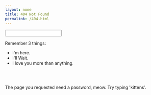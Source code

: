 ```yaml
---
layout: none
title: 404 Not Found
permalink: /404.html
---
```

<html>
	<head>
<style>
  @import "bourbon";

@include keyframes(cursor-blink) {
	0% {
		opacity: 0;
	}
	50% {
		opacity: 1;
	}
	100% {
		opacity: 0;
	}
}

body{
  background-color: black;
}

.four-oh-four{
	position: relative;
	top: 0;
	left: 0;
	min-height: 100vh;
	min-width: 100vw;
	z-index: 2;
	background-color: black;
	transition: opacity 300ms ease-out;
	background-position: center center;
	background-repeat: no-repeat;
	.dJAX_internal{
		opacity: 0.0;
	}

	form, input{
		position: fixed;
		top: 0;
		left: 0;
		opacity: 0;
		background-color: black;
	}
}

.terminal{
	position: relative;
	padding: 4rem;

	.prompt{
		color: #1ff042;
		display: block;
		font-family: 'AndaleMono', monospace;
		font-weight: bold;
		text-transform: uppercase;
		font-size: 0.9em;
		letter-spacing: 0.15em;
		white-space: pre-wrap;
		text-shadow: 0 0 2px rgba(#1ff042,0.75);
		line-height: 1;
		margin-bottom: 0.75em;

		&:before {
			content: '> ';
			display: inline-block;
		}
	}

	.new-output{
		display: inline-block;
		&:after {
			display: inline-block;
			vertical-align: -0.15em;
			width: 0.75em;
			height: 1em;
			margin-left: 5px;
			background: #1ff042;
			box-shadow: 1px 1px 1px rgba($green,0.65), -1px -1px 1px rgba(#1ff042,0.65), 1px -1px 1px rgba(#1ff042,0.65), -1px 1px 1px rgba(#1ff042,0.65);
			@include animation(cursor-blink 1.25s steps(1) infinite);
			content: '';
		}
	}
}

.kittens{
	p{
		letter-spacing: 0;
		opacity: 0;
		line-height: 1rem;
	}
}

.kitten-gif{
	margin: 20px;
	max-width: 300px;
}

.four-oh-four-form{
	opacity: 0;
  position: fixed;
  top: 0;
  left: 0;
}
</style>
</head>
<body>

<div class="container">
  <form class="four-oh-four-form">
    <input type="text" class="404-input">
  </form>

  <div class="terminal">
    <p class="prompt">Remember 3 things:
	<ul>
		<li>I'm here.</li>
		<li>I'll Wait.</li>
		<li>I love you more than anything.</li>
	</ul>
	</p>
	<br><br>
      <p class="prompt">The page you requested need a password, meow. Try typing 'kittens'.</p>
      <p class="prompt output new-output"></p>
  </div>
</div>

<script>
  var inputReady = true;
var input = $('.404-input');
input.focus();
$('.container').on('click', function(e){
  input.focus();
});

input.on('keyup', function(e){
  $('.new-output').text(input.val());
  // console.log(inputReady);
});
</body>
</html>

$('.four-oh-four-form').on('submit', function(e){
  e.preventDefault();
  var val = $(this).children($('.404-input')).val().toLowerCase();
  var href;

	 if (val === 'kittens'){
    showKittens();
  }else {
    resetForm();
  }
});

function resetForm(withKittens){
  var message = "Sorry, that is not recognized."
  var input = $('.404-input');

  if (withKittens){
    $('.kittens').removeClass('kittens');
    message = "Huzzzzzah Kittehs!"
  }

  $('.new-output').removeClass('new-output');
  input.val('');
  $('.terminal').append('<p class="prompt">' + message + '</p><p class="prompt output new-output"></p>');

  $('.new-output').velocity(
    'scroll'
  ), {duration: 100}
}

	function showKittens(){
		$('.terminal').append("<div class='kittens'>"+
								 "<p class='prompt'>	                             ,----,         ,----,                                          ,---,</p>" +
								 "<p class='prompt'>       ,--.                ,/   .`|       ,/   .`|                     ,--.              ,`--.' |</p>" +
								 "<p class='prompt'>   ,--/  /|    ,---,     ,`   .'  :     ,`   .'  :     ,---,.        ,--.'|   .--.--.    |   :  :</p>" +
								 "<p class='prompt'>,---,': / ' ,`--.' |   ;    ;     /   ;    ;     /   ,'  .' |    ,--,:  : |  /  /    '.  '   '  ;</p>" +
								 "<p class='prompt'>:   : '/ /  |   :  : .'___,/    ,'  .'___,/    ,'  ,---.'   | ,`--.'`|  ' : |  :  /`. /  |   |  |</p>" +
								 "<p class='prompt'>|   '   ,   :   |  ' |    :     |   |    :     |   |   |   .' |   :  :  | | ;  |  |--`   '   :  ;</p>" +
								 "<p class='prompt'>'   |  /    |   :  | ;    |.';  ;   ;    |.';  ;   :   :  |-, :   |   \\ | : |  :  ;_     |   |  '</p>" +
								 "<p class='prompt'>|   ;  ;    '   '  ; `----'  |  |   `----'  |  |   :   |  ;/| |   : '  '; |  \\  \\    `.  '   :  |</p>" +
								 "<p class='prompt'>:   '   \\   |   |  |     '   :  ;       '   :  ;   |   :   .' '   ' ;.    ;   `----.   \\ ;   |  ;</p>" +
								 "<p class='prompt'>'   : |.  \\ |   |  '     '   :  |       '   :  |   '   :  ;/| '   : |  ; .'  /  /`--'  /  `--..`;  </p>" +
								 "<p class='prompt'>|   | '_\\.' '   :  |     ;   |.'        ;   |.'    |   |    \\ |   | '`--'   '--'.     /  .--,_   </p>" +
								 "<p class='prompt'>'   : |     ;   |.'      '---'          '---'      |   :   .' '   : |         `--'---'   |    |`.  </p>" +
								 "<p class='prompt'>;   |,'     '---'                                  |   | ,'   ;   |.'                    `-- -`, ; </p>" +
								 "<p class='prompt'>'---'                                              `----'     '---'                        '---`'</p>" +
								 "<p class='prompt'>                                                              </p></div>");

		
		var lines = $('.kittens p');
		$.each(lines, function(index, line){
			setTimeout(function(){
				$(line).css({
					"opacity": 1
				});

				textEffect($(line))
			}, index * 100);
		});

		$('.new-output').velocity(
			'scroll'
		), {duration: 100}

		setTimeout(function(){
			var gif;

			$.get('http://api.giphy.com/v1/gifs/random?api_key=dc6zaTOxFJmzC&tag=kittens', function(result){
				gif = result.data.image_url;
				$('.terminal').append('<img class="kitten-gif" src="' + gif + '"">');
				resetForm(true);
			});
		}, (lines.length * 100) + 1000);
	}

	function textEffect(line){
		var alpha = [';', '.', ',', ':', ';', '~', '`'];
		var animationSpeed = 10;
		var index = 0;
		var string = line.text();
		var splitString = string.split("");
		var copyString = splitString.slice(0);

		var emptyString = copyString.map(function(el){
		    return [alpha[Math.floor(Math.random() * (alpha.length))], index++];
		})

		emptyString = shuffle(emptyString);

		$.each(copyString, function(i, el){
		    var newChar = emptyString[i];
		    toUnderscore(copyString, line, newChar);

		    setTimeout(function(){
		      fromUnderscore(copyString, splitString, newChar, line);
		    },i * animationSpeed);
		  })
	}

	function toUnderscore(copyString, line, newChar){
		copyString[newChar[1]] = newChar[0];
		line.text(copyString.join(''));
	}

	function fromUnderscore(copyString, splitString, newChar, line){
		copyString[newChar[1]] = splitString[newChar[1]];
		line.text(copyString.join(""));
	}


	function shuffle(o){
	    for(var j, x, i = o.length; i; j = Math.floor(Math.random() * i), x = o[--i], o[i] = o[j], o[j] = x);
	    return o;
	};
  </script>
  <script src="https://cdnjs.cloudflare.com/ajax/libs/jquery/2.1.3/jquery.min.js"></script>
   <script src="https://cdnjs.cloudflare.com/ajax/libs/velocity/1.2.2/velocity.min.js"></script>
